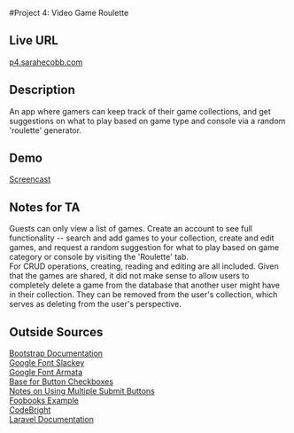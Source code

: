 #Project 4: Video Game Roulette  
## Live URL  
[p4.sarahecobb.com](http://p4.sarahecobb.com)  
## Description  
An app where gamers can keep track of their game collections, and get suggestions on what to play based on game type and console via a random 'roulette' generator.
## Demo  
[Screencast](http://screencast.com/t/ZmkJoSaLL9)
## Notes for TA  
Guests can only view a list of games. Create an account to see full functionality -- search and add games to your collection, create and edit games, and request a random suggestion for what to play based on game category or console by visiting the 'Roulette' tab.  
For CRUD operations, creating, reading and editing are all included. Given that the games are shared, it did not make sense to allow users to completely delete a game from the database that another user might have in their collection. They can be removed from the user's collection, which serves as deleting from the user's perspective. 
## Outside Sources  
[Bootstrap Documentation](http://getbootstrap.com/components)  
[Google Font Slackey](http://www.google.com/fonts/specimen/Slackey)  
[Google Font Armata](http://www.google.com/fonts/specimen/Armata)  
[Base for Button Checkboxes](http://jsfiddle.net/zAFND/2/)  
[Notes on Using Multiple Submit Buttons](http://forumsarchive.laravel.io/viewtopic.php?id=2272)  
[Foobooks Example](https://github.com/susanBuck/foobooks)  
[CodeBright](http://daylerees.com/codebright)  
[Laravel Documentation](http://laravel.com/docs/4.2)